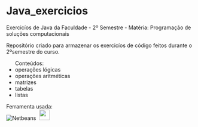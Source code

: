 # Java_exercicios
Exercicíos de Java da Faculdade - 2º Semestre - Matéria: Programação de soluções computacionais

Repositório criado para armazenar os exercicíos de código feitos durante o 2ºsemestre do curso.
<ul>Conteúdos:
  <li>operações lógicas</li>
  <li>operações aritméticas</li>
  <li>matrizes</li>
  <li>tabelas</li>
  <li>listas</li>
</ul>

Ferramenta usada:
<br>
  ![Netbeans](https://img.shields.io/badge/-netbeans-0D1117?style=for-the-badge&logo=netbeans&logoColor=007ACC&labelColor=0D1117)&nbsp;
  <img src="https://th.bing.com/th/id/R.f348d40c8d60d9dd1c8ef9c654b02705?rik=vWlWz0rp8H2Meg&pid=ImgRaw&r=0g" width="28"/>


